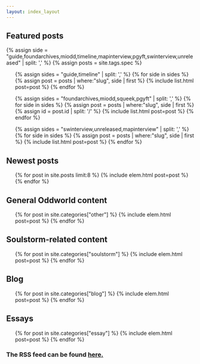 ```yaml
---
layout: index_layout
---
```


<div class="featured">
<h2>Featured posts</h2>
<div id="featured_posts">
{% assign side = "guide,foundarchives,miodd,timeline,mapinterview,pgyft,swinterview,unreleased" | split: ',' %}
{% assign posts = site.tags.spec %}

<ul id="main">
{% assign sides = "guide,timeline" | split: ',' %}
{% for side in sides %}
{% assign post = posts | where:"slug", side | first %}
{% include list.html post=post %}
{% endfor %}
</ul>

<ul id="sidebar">
{% assign sides = "foundarchives,miodd,squeek,pgyft" | split: ',' %}
{% for side in sides %}
{% assign post = posts | where:"slug", side | first %}
{% assign id = post.id | split: '/' %}
{% include list.html post=post %}
{% endfor %}
</ul>

<ul id="footer">
{% assign sides = "swinterview,unreleased,mapinterview" | split: ',' %}
{% for side in sides %}
{% assign post = posts | where:"slug", side | first %}
{% include list.html post=post %}
{% endfor %}
</ul>

</div>
</div>

<div class="category">
<h2>Newest posts</h2>
<ul>
  {% for post in site.posts limit:8 %} {% include elem.html post=post %} {% endfor %}
</ul>
</div>

<div class="category">
<h2 id="owc">General Oddworld content</h2>
<ul>
  {% for post in site.categories["other"] %} {% include elem.html post=post %} {% endfor %}
</ul>
</div>

<div class="category">
<h2 id="ssc">Soulstorm-related content</h2>
<ul>
  {% for post in site.categories["soulstorm"] %} {% include elem.html post=post %} {% endfor %}
</ul>
</div>

<div class="category">
<h2 id="blog">Blog</h2>
<ul>
  {% for post in site.categories["blog"] %} {% include elem.html post=post %} {% endfor %}
</ul>
</div>

<div class="category">
<h2 id="essays">Essays</h2>
<ul>
  {% for post in site.categories["essay"] %} {% include elem.html post=post %} {% endfor %}
</ul>
</div>

<h3 id="rss">The RSS feed can be found <a href="/feed">here.</a></h3>
